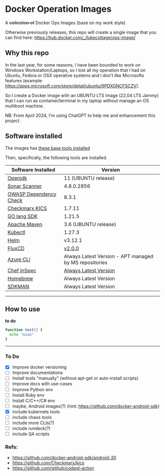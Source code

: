 # Docker Operation Images

A ~~collection of~~ Docker Ops Images (base on my work style)

Otherwise previously releases, this repo will create a single image that you can find here: 
https://hub.docker.com/_/lukecottage/ops-image/

## Why this repo

In the last year, for some reasons, I have been bounded to work on Windows Workstation/Laptops, so I lost all my operation that I had on Ubuntu, Fedora or OSX operative systems and I don't like Microsofts features (example: https://apps.microsoft.com/store/detail/ubuntu/9PDXGNCFSCZV).

So I create a Docker image with an UBUNTU LTS Image (22.04 LTS Jammy) that I can run as container/terminal in my laptop without manage an OS multiboot machine.

NB: From April 2024, I'm using ChatGPT to help me and enhancement this project.

## Software installed

The images has [these base tools installed](./scripts/requirements.sh)

Then, specifically, the following tools are installed.

| Software Installed | Version |
|-----|-----|
| [Openjdk](https://openjdk.org/) | 11 (UBUNTU release) |
| [Sonar Scanner](https://docs.sonarqube.org/latest/analysis/scan/sonarscanner/) | 4.8.0.2856 |
| [OWASP Dependency Check](https://jeremylong.github.io/DependencyCheck/) | 8.3.1 |
| [Checkmarx KICS](https://kics.io/) | 1.7.11 |
| [GO lang SDK](https://go.dev/) | 1.21.5 |
| [Apache Maven](https://maven.apache.org/) | 3.6 (UBUNTU release) |
| [Kubectl](https://kubernetes.io/docs/tasks/tools/) | 1.27.3 |
| [Helm](https://helm.sh/docs/intro/install/) | v3.12.1 |
| [FluxCD](https://fluxcd.io/flux/installation/) | [v2.0.0](https://github.com/fluxcd/flux2/releases/tag/v2.0.0) |
| [Azure CLI](https://learn.microsoft.com/it-it/cli/azure/install-azure-cli-linux?pivots=apt) | Always Latest Version - APT managed by MS repositories |
| [Chef InSpec](https://www.chef.io/products/chef-inspec) | [Always Latest Version](https://docs.chef.io/inspec/install/#cli-1) |
| [Homebrew](https://brew.sh/index_it) | Always Latest Version |
| [SDKMAN](https://sdkman.io/install) | Always Latest Version |

---

## How to use

**to do**

```bash
function test() {
  echo "miao"
}
```

---

### To Do

- [x] Improve docker versioning
- [ ] Improve documentations
- [ ] Install tools "manually" (without apt-get or auto-install scripts)
- [ ] Improve docs with use-cases
- [ ] Improve Python env
- [ ] Install Ruby env
- [ ] Install C/C++/C# env
- [ ] maybe, Android images(?) (hint: https://github.com/docker-android-sdk)
- [x] include kubernets tools
- [ ] include chaos tools
- [ ] include more CLIs(?)
- [ ] include rundeck(?)
- [ ] include QA scripts

### Refs:

 - https://github.com/docker-android-sdk/android-30
 - https://github.com/Checkmarx/kics
 - https://github.com/github/codeql-action
